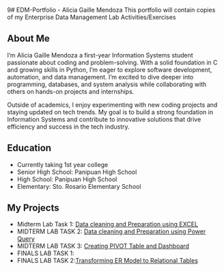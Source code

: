 9# EDM-Portfolio - Alicia Gaille Mendoza
This portfolio will contain copies of my Enterprise Data Management Lab Activities/Exercises

## About Me
I’m Alicia Gaille Mendoza a first-year Information Systems student passionate about coding and problem-solving. With a solid foundation in C and growing skills in Python, I’m eager to explore software development, automation, and data management. I’m excited to dive deeper into programming, databases, and system analysis while collaborating with others on hands-on projects and internships.

Outside of academics, I enjoy experimenting with new coding projects and staying updated on tech trends. My goal is to build a strong foundation in Information Systems and contribute to innovative solutions that drive efficiency and success in the tech industry.
## Education
- Currently taking 1st year college
- Senior High School: Panipuan High School
- High School: Panipuan High School
- Elementary: Sto. Rosario Elementary School

## My Projects
- Midterm Lab Task 1: [Data cleaning and Preparation using EXCEL](https://github.com/aliciagaille/EDM-Portfolio-Alicia-Gaille-Mendoza/blob/main/Midterm%20Lab%20Task1)
- MIDTERM LAB TASK 2: [Data cleaning and Preparation using Power Query](https://github.com/aliciagaille/EDM-Portfolio-Alicia-Gaille-Mendoza/blob/main/MIDTERM%20LAB%20TASK%202)
- MIDTERM LAB TASK 3: [Creating PIVOT Table and Dashboard](https://github.com/aliciagaille/EDM-Portfolio-Alicia-Gaille-Mendoza/blob/main/MIDTERM%20LAB%20TASK%203/README.md)
- FINALS LAB TASK 1:
- FINALS LAB TASK 2:[Transforming ER Model to Relational Tables](https://github.com/aliciagaille/EDM-Portfolio-Alicia-Gaille-Mendoza/tree/main/FINALS%20LAB%20TASK%202)
